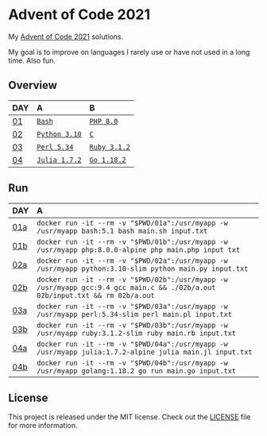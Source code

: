 # Advent of Code 2021

My [Advent of Code 2021][aoc-2021] solutions.

My goal is to improve on languages I rarely use or have not used in a long time.
Also fun.

## Overview

| DAY                                            | A                              | B                                   |
|:-----------------------------------------------|:-------------------------------|:------------------------------------|
| [01](https://adventofcode.com/2021/day/1)      | [`Bash`](./01a/main.sh)        | [`PHP 8.0`](./01b/main.php)         |
| [02](https://adventofcode.com/2021/day/2)      | [`Python 3.10`](./02a/main.py) | [`C`](./02b/main.c)                 |
| [03](https://adventofcode.com/2021/day/3)      | [`Perl 5.34`](./03a/main.pl)   | [`Ruby 3.1.2`](./03b/main.rb)       |
| [04](https://adventofcode.com/2021/day/4)      | [`Julia 1.7.2`](./04a/main.jl) | [`Go 1.18.2`](./04b/main.go)        |

## Run

| DAY                                            | A                                                                                                                             |
|:-----------------------------------------------|:------------------------------------------------------------------------------------------------------------------------------|
| [01a](https://adventofcode.com/2021/day/1)     | `docker run -it --rm -v "$PWD/01a":/usr/myapp -w /usr/myapp bash:5.1 bash main.sh input.txt`                                  |
| [01b](https://adventofcode.com/2021/day/1)     | `docker run -it --rm -v "$PWD/01b":/usr/myapp -w /usr/myapp php:8.0.0-alpine php main.php input txt`                          |
| [02a](https://adventofcode.com/2021/day/2)     | `docker run -it --rm -v "$PWD/02a":/usr/myapp -w /usr/myapp python:3.10-slim python main.py input.txt`                        |
| [02b](https://adventofcode.com/2021/day/2)     | `docker run -it --rm -v "$PWD/02b":/usr/myapp -w /usr/myapp gcc:9.4 gcc main.c && ./02b/a.out 02b/input.txt && rm 02b/a.out`  |
| [03a](https://adventofcode.com/2021/day/3)     | `docker run -it --rm -v "$PWD/03a":/usr/myapp -w /usr/myapp perl:5.34-slim perl main.pl input.txt`                            |
| [03b](https://adventofcode.com/2021/day/3)     | `docker run -it --rm -v "$PWD/03b":/usr/myapp -w /usr/myapp ruby:3.1.2-slim ruby main.rb input.txt`                           |
| [04a](https://adventofcode.com/2021/day/4)     | `docker run -it --rm -v "$PWD/04a":/usr/myapp -w /usr/myapp julia:1.7.2-alpine julia main.jl input.txt`                       |
| [04b](https://adventofcode.com/2021/day/4)     | `docker run -it --rm -v "$PWD/04b":/usr/myapp -w /usr/myapp golang:1.18.2 go run main.go input.txt`                           |

## License

This project is released under the MIT license.
Check out the [LICENSE](LICENSE) file for more information.

[aoc-2021]: https://adventofcode.com/2021
